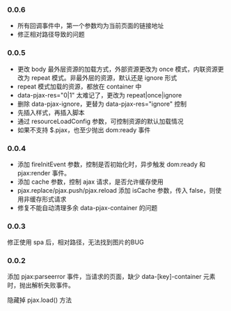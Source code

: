 ### 0.0.6
  * 所有回调事件中，第一个参数均为当前页面的链接地址
  * 修正相对路径导致的问题
### 0.0.5
  * 更改 body 最外层资源的加载方式，外部资源更改为 once 模式，内联资源更改为 repeat 模式。非最外层的资源，默认还是 ignore 形式
  * repeat 模式加载的资源，都放在 container 中
  * data-pjax-res="0|1" 太难记了，更改为 repeat|once|ignore
  * 删除 data-pjax-ignore，更替为 data-pjax-res="ignore" 控制
  * 先插入样式，再插入脚本
  * 通过 resourceLoadConfig 参数，可控制资源的默认加载情况
  * 如果不支持 $.pjax，也至少抛出 dom:ready 事件

### 0.0.4
  * 添加 fireInitEvent 参数，控制是否初始化时，异步触发 dom:ready 和 pjax:render 事件。
  * 添加 cache 参数，控制 ajax 请求，是否允许缓存使用
  * pjax.replace/pjax.push/pjax.reload 添加 isCache 参数，传入 false，则使用非缓存形式请求
  * 修复不能自动清理多余 data-pjax-container 的问题

### 0.0.3
  修正使用 spa 后，相对路径，无法找到图片的BUG

### 0.0.2

添加 pjax:parseerror 事件，当请求的页面，缺少 data-[key]-container 元素时，抛出解析失败事件。

隐藏掉 pjax.load() 方法
